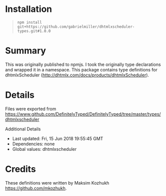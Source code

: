 # Installation
> `npm install git+https://github.com/gabrielmiller/dhtmlxscheduler-types.git#1.0.0`

# Summary
This was originally published to npmjs. I took the originally type declarations and wrapped it in a namespace. This package contains type definitions for dhtmlxScheduler (http://dhtmlx.com/docs/products/dhtmlxScheduler).

# Details
Files were exported from https://www.github.com/DefinitelyTyped/DefinitelyTyped/tree/master/types/dhtmlxscheduler

Additional Details
 * Last updated: Fri, 15 Jun 2018 19:55:45 GMT
 * Dependencies: none
 * Global values: dhtmlxscheduler

# Credits
These definitions were written by Maksim Kozhukh <https://github.com/mkozhukh>.
